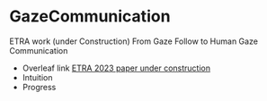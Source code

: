 # GazeCommunication

ETRA work (under Construction) From Gaze Follow to Human Gaze Communication
- Overleaf link [ETRA 2023 paper under construction](https://www.overleaf.com/8542516856cjphkgqhqzvt)
- Intuition
- Progress
